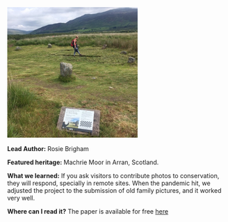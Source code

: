 <img src="images/Picture1.jpg?raw=true" width="300"/>

**Lead Author:** Rosie Brigham

**Featured heritage:** Machrie Moor in Arran, Scotland.

**What we learned:** If you ask visitors to contribute photos to conservation, they will respond, specially in remote sites. When the pandemic hit, we adjusted the project to the submission of old family pictures, and it worked very well. 

**Where can I read it?** The paper is available for free [here](https://discovery.ucl.ac.uk/id/eprint/10157778/)
